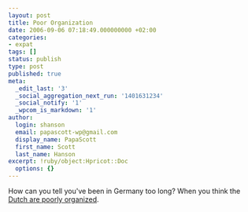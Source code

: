```yaml
---
layout: post
title: Poor Organization
date: 2006-09-06 07:18:49.000000000 +02:00
categories:
- expat
tags: []
status: publish
type: post
published: true
meta:
  _edit_last: '3'
  _social_aggregation_next_run: '1401631234'
  _social_notify: '1'
  _wpcom_is_markdown: '1'
author:
  login: shanson
  email: papascott-wp@gmail.com
  display_name: PapaScott
  first_name: Scott
  last_name: Hanson
excerpt: !ruby/object:Hpricot::Doc
  options: {}
---
```

<p>How can you tell you've been in Germany too long? When you think the <a href="http://www.chillmost.com/2006/09/back-from-amsterdam.html">Dutch are poorly organized</a>.</p>
